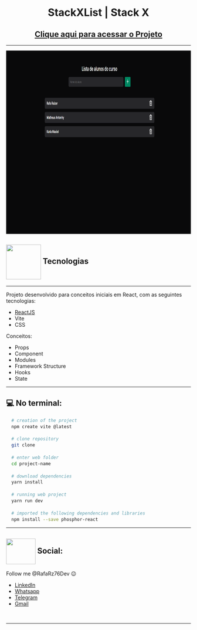 <h1 align="center">
  StackXList | Stack X
</h1>

## <div align="center">[Clique aqui para acessar o Projeto](https://rafarz76dev-stackxlistaaluno-react.netlify.app/)

***
<div align="center">
<img src="Projeto-StackxListaAluno-React.png" align="center" height="500em" width="100%" href="https://rafarz76dev-stackxlistaaluno-react.netlify.app/">

 </div>

## <img src="https://media.giphy.com/media/eBqEQyWGdgSNgRVLCV/giphy.gif" align="center" height="95" width="95"> Tecnologias
  
***
  

Projeto desenvolvido para conceitos iniciais em React, com as seguintes tecnologias:

- [ReactJS](https://reactjs.org/)
- Vite
- CSS

Conceitos:

- Props
- Component
- Modules
- Framework Structure
- Hooks
- State

---

## :computer: No terminal:

```bash
  # creation of the project
  npm create vite @latest

  # clone repository
  git clone

  # enter web folder
  cd project-name

  # download dependencies
  yarn install

  # running web project
  yarn run dev

  # imported the following dependencies and libraries
  npm install --save phosphor-react
```

---

## <img src="https://media.giphy.com/media/hWhzyAxIu6rVS5AKbP/giphy.gif" align="center"  height="70" width="80"> Social:

Follow me @RafaRz76Dev :wink:
<br />

- [LinkedIn](https://www.linkedin.com/in/rafael-raizer/)
- [Whatsapp](https://api.whatsapp.com/send/?phone=47999327137)
- [Telegram](https://t.me/RafaRaizer76)
- [Gmail](mailto:rafaelraizer76@gmail.com)

<br />

---

[ts]: https://www.typescriptlang.org
